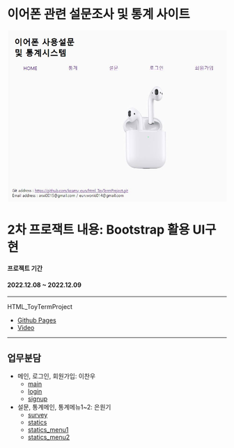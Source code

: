# 이어폰 관련 설문조사 및 통계 사이트

<img src="https://github.com/keamy-eun/html_ToyTermProject/blob/master/docs/img/img.JPG?raw=true">

# 2차 프로잭트 내용: Bootstrap 활용 UI구현

#### 프로젝트 기간

#### 2022.12.08 ~ 2022.12.09

<hr>
HTML_ToyTermProject

- [Github Pages](https://keamy-eun.github.io/html_ToyTermProject/Bootstrap/main.html)
- [Video](https://youtu.be/b0OGmnU35vQ)

<hr>

## 업무분담

- 메인, 로그인, 회원가입: 이찬우
  - [main](./docs/Bootstrap/main.html)
  - [login](./docs/Bootstrap/login.html)
  - [signup](./docs/Bootstrap/signUp.html)
- 설문, 통계메인, 통계메뉴1~2: 은원기
  - [survey](./docs/Bootstrap/survey.html)
  - [statics](./docs/Bootstrap/statics.html)
  - [statics_menu1](./docs/Bootstrap/statics_menu1.html)
  - [statics_menu2](./docs/Bootstrap/statics_menu2.html)
